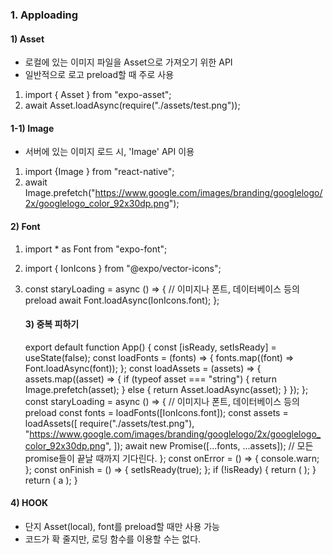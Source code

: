 ### 1. Apploading

#### 1) Asset

- 로컬에 있는 이미지 파일을 Asset으로 가져오기 위한 API
- 일반적으로 로고 preload할 때 주로 사용

1. import { Asset } from "expo-asset";
2. await Asset.loadAsync(require("./assets/test.png"));

#### 1-1) Image

- 서버에 있는 이미지 로드 시, 'Image' API 이용

1. import {Image } from "react-native";
2. await Image.prefetch("https://www.google.com/images/branding/googlelogo/2x/googlelogo_color_92x30dp.png");

#### 2) Font

1. import \* as Font from "expo-font";
2. import { IonIcons } from "@expo/vector-icons";
3. const staryLoading = async () => {
   // 이미지나 폰트, 데이터베이스 등의 preload
   await Font.loadAsync(IonIcons.font);
   };

   #### 3) 중복 피하기

   export default function App() {
   const [isReady, setIsReady] = useState(false);
   const loadFonts = (fonts) => {
   fonts.map((font) => Font.loadAsync(font));
   };
   const loadAssets = (assets) => {
   assets.map((asset) => {
   if (typeof asset === "string") {
   return Image.prefetch(asset);
   } else {
   return Asset.loadAsync(asset);
   }
   });
   };
   const staryLoading = async () => {
   // 이미지나 폰트, 데이터베이스 등의 preload
   const fonts = loadFonts([IonIcons.font]);
   const assets = loadAssets([
   require("./assets/test.png"),
   "https://www.google.com/images/branding/googlelogo/2x/googlelogo_color_92x30dp.png",
   ]);
   await new Promise([...fonts, ...assets]); // 모든 promise들이 끝날 때까지 기다린다.
   };
   const onError = () => {
   console.warn;
   };
   const onFinish = () => {
   setIsReady(true);
   };
   if (!isReady) {
   return (
   <AppLoading
           startAsync={staryLoading}
           onError={onError}
           onFinish={onFinish}
         />
   );
   }
   return (
   <SafeAreaView style={styles.container}>
   <Text>a</Text>
   </SafeAreaView>
   );
   }

#### 4) HOOK

- 단지 Asset(local), font를 preload할 때만 사용 가능
- 코드가 확 줄지만, 로딩 함수를 이용할 수는 없다.

